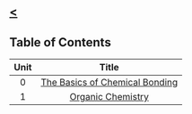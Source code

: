 ## [<](../)

## Table of Contents

| Unit | Title |
| :--: | :---: |
| 0    | [The Basics of Chemical Bonding](./unit0) |
| 1    | [Organic Chemistry](./unit1) |

